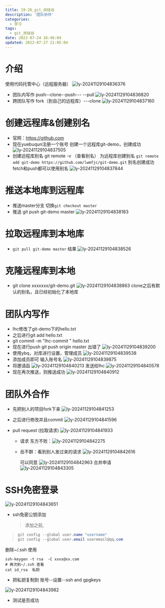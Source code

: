 ```yaml
---
title: 19-26_git_尚硅谷
description: '团队协作'
categories:
  - 学习
tags:
  - git_尚硅谷
date: 2022-07-24 16:46:04
updated: 2022-07-27 21:05:04
---
```


# 介绍

使用代码托管中心（远程服务器）
![ly-20241129104836376](attachments/img/ly-20241129104836376.png)

- 团队内写作
     push--clone--push---
  --pull
  ![ly-20241129104836820](attachments/img/ly-20241129104836820.png)
- 跨团队写作
  fork（到自己的远程库）---clone
  ![ly-20241129104837160](attachments/img/ly-20241129104837160.png)

# 创建远程库&创建别名

- 官网：https://github.com
- 现在yuebuqun注册一个账号
  创建一个远程库git-demo，创建成功
  ![ly-20241129104837505](attachments/img/ly-20241129104837505.png)
- 创建远程库别名
  git remote -v （查看别名）
  为远程库创建别名
  ```git remote add git-demo https://github.com/lwmfjc/git-demo.git```
  别名创建成功 fetch和push都可以使用别名
  ![ly-20241129104837844](attachments/img/ly-20241129104837844.png)

# 推送本地库到远程库

- 推送master分支
  切换```git checkout master```
- 推送
  git push git-demo master
  ![ly-20241129104838183](attachments/img/ly-20241129104838183.png)

# 拉取远程库到本地库

- ```git pull git-demo master```
  结果
  ![ly-20241129104838526](attachments/img/ly-20241129104838526.png)

# 克隆远程库到本地

- git clone xxxxxxx/git-demo.git
  ![ly-20241129104838863](attachments/img/ly-20241129104838863.png)
  clone之后有默认的别名，且已经初始化了本地库

# 团队内写作

- lhc修改了git-demo下的hello.txt
- 之后进行git add hello.txt
- git commit -m "lhc-commit " hello.txt
- 现在进行push
  git push origin master
  出错了
  ![ly-20241129104839200](attachments/img/ly-20241129104839200.png)
- 使用ybq，对库进行设置，管理成员
  ![ly-20241129104839538](attachments/img/ly-20241129104839538.png)
- 添加成员即可
  输入账号名
  ![ly-20241129104839875](attachments/img/ly-20241129104839875.png)
- 将邀请函
  ![ly-20241129104840213](attachments/img/ly-20241129104840213.png)
  发送给lhc
  ![ly-20241129104840578](attachments/img/ly-20241129104840578.png)
- 现在再次推送，则推送成功
  ![ly-20241129104840912](attachments/img/ly-20241129104840912.png)

# 团队外合作

- 先把别人的项目fork下来
  ![ly-20241129104841253](attachments/img/ly-20241129104841253.png)

- 之后进行修改并且commit
  ![ly-20241129104841596](attachments/img/ly-20241129104841596.png)

- pull request (拉取请求)
  ![ly-20241129104841933](attachments/img/ly-20241129104841933.png)

  - 请求
    东方不败：![ly-20241129104842275](attachments/img/ly-20241129104842275.png)

  - 岳不群：看到别人发过来的请求
    ![ly-20241129104842616](attachments/img/ly-20241129104842616.png)

    可以同意
    ![ly-20241129104842963](attachments/img/ly-20241129104842963.png)
    合并申请
    ![ly-20241129104843305](attachments/img/ly-20241129104843305.png)

# SSH免密登录

![ly-20241129104843651](attachments/img/ly-20241129104843651.png)

- ssh免密公钥添加
  
  > 添加之前,
>
  > ```csharp
  > git config --global user.name "username"
  > git config --global user.email useremail@qq.com 
  > ```
  
删除~/.ssh 
  使用
  
  ```shell
  ssh-keygen -t rsa  -C xxxx@xx.com
  # 再次到~/.ssh 查看
  cat id_rsa  私钥
  ```
  
- 把私钥复制到 账号--设置--ssh and gpgkeys
  

![ly-20241129104843982](attachments/img/ly-20241129104843982.png)



- 测试是否成功